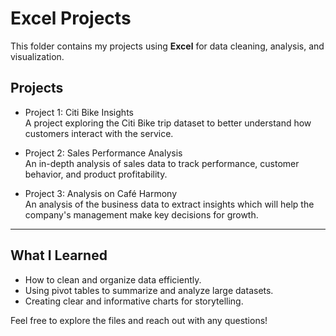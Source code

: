 # Excel Projects

This folder contains my projects using **Excel** for data cleaning, analysis, and visualization.

## Projects

- Project 1: Citi Bike Insights  
  A project exploring the Citi Bike trip dataset to better understand how customers interact with the service.

- Project 2: Sales Performance Analysis  
  An in-depth analysis of sales data to track performance, customer behavior, and product profitability.

- Project 3: Analysis on Café Harmony  
  An analysis of the business data to extract insights which will help the company's management make key decisions for growth.

---

## What I Learned

- How to clean and organize data efficiently.  
- Using pivot tables to summarize and analyze large datasets.  
- Creating clear and informative charts for storytelling.

Feel free to explore the files and reach out with any questions!
